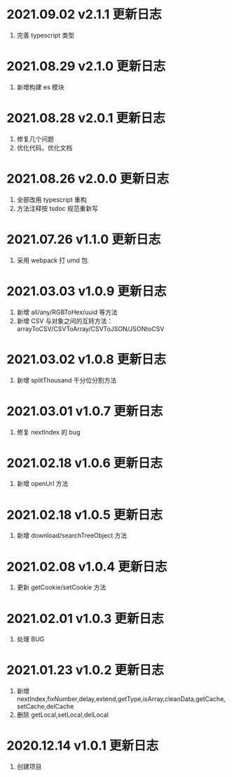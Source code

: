 # 2021.09.02 v2.1.1 更新日志

1. 完善 typescript 类型

# 2021.08.29 v2.1.0 更新日志

1. 新增构建 es 模块

# 2021.08.28 v2.0.1 更新日志

1. 修复几个问题
2. 优化代码，优化文档

# 2021.08.26 v2.0.0 更新日志

1. 全部改用 typescript 重构
2. 方法注释按 tsdoc 规范重新写

# 2021.07.26 v1.1.0 更新日志

1. 采用 webpack 打 umd 包

# 2021.03.03 v1.0.9 更新日志

1. 新增 all/any/RGBToHex/uuid 等方法
2. 新增 CSV 与对象之间的互转方法：arrayToCSV/CSVToArray/CSVToJSON/JSONtoCSV

# 2021.03.02 v1.0.8 更新日志

1. 新增 splitThousand 千分位分割方法

# 2021.03.01 v1.0.7 更新日志

1. 修复 nextIndex 的 bug

# 2021.02.18 v1.0.6 更新日志

1. 新增 openUrl 方法

# 2021.02.18 v1.0.5 更新日志

1. 新增 download/searchTreeObject 方法

# 2021.02.08 v1.0.4 更新日志

1. 更新 getCookie/setCookie 方法

# 2021.02.01 v1.0.3 更新日志

1. 处理 BUG

# 2021.01.23 v1.0.2 更新日志

1. 新增 nextIndex,fixNumber,delay,extend,getType,isArray,cleanData,getCache,setCache,delCache
2. 删除 getLocal,setLocal,delLocal

# 2020.12.14 v1.0.1 更新日志

1. 创建项目

